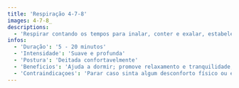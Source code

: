 ```yaml
---
title: 'Respiração 4-7-8'
images: 4-7-8_
descriptions:
  - 'Respirar contando os tempos para inalar, conter e exalar, estabelecendo um ritmo lento e calmo para mente e corpo.<br><br>Inalar pelo nariz por 4 tempos. Conter o ar por 7 tempos.<br><br>Exalar pelo nariz por 8 tempos.'
infos:
  - 'Duração': '5 - 20 minutos'
  - 'Intensidade': 'Suave e profunda'
  - 'Postura': 'Deitada confortavelmente'
  - 'Beneficios': 'Ajuda a dormir; promove relaxamento e tranquilidade; reduz ansiedade e estresse'
  - 'Contraindicaçoes': 'Parar caso sinta algum desconforto físico ou emocional'
---
```

